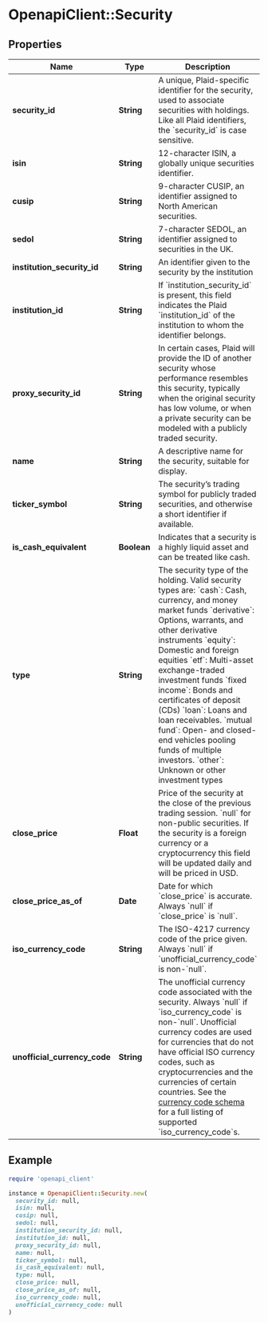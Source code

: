 # OpenapiClient::Security

## Properties

| Name | Type | Description | Notes |
| ---- | ---- | ----------- | ----- |
| **security_id** | **String** | A unique, Plaid-specific identifier for the security, used to associate securities with holdings. Like all Plaid identifiers, the &#x60;security_id&#x60; is case sensitive. |  |
| **isin** | **String** | 12-character ISIN, a globally unique securities identifier. |  |
| **cusip** | **String** | 9-character CUSIP, an identifier assigned to North American securities. |  |
| **sedol** | **String** | 7-character SEDOL, an identifier assigned to securities in the UK. |  |
| **institution_security_id** | **String** | An identifier given to the security by the institution |  |
| **institution_id** | **String** | If &#x60;institution_security_id&#x60; is present, this field indicates the Plaid &#x60;institution_id&#x60; of the institution to whom the identifier belongs. |  |
| **proxy_security_id** | **String** | In certain cases, Plaid will provide the ID of another security whose performance resembles this security, typically when the original security has low volume, or when a private security can be modeled with a publicly traded security. |  |
| **name** | **String** | A descriptive name for the security, suitable for display. |  |
| **ticker_symbol** | **String** | The security’s trading symbol for publicly traded securities, and otherwise a short identifier if available. |  |
| **is_cash_equivalent** | **Boolean** | Indicates that a security is a highly liquid asset and can be treated like cash. |  |
| **type** | **String** | The security type of the holding. Valid security types are:  &#x60;cash&#x60;: Cash, currency, and money market funds  &#x60;derivative&#x60;: Options, warrants, and other derivative instruments  &#x60;equity&#x60;: Domestic and foreign equities  &#x60;etf&#x60;: Multi-asset exchange-traded investment funds  &#x60;fixed income&#x60;: Bonds and certificates of deposit (CDs)  &#x60;loan&#x60;: Loans and loan receivables.  &#x60;mutual fund&#x60;: Open- and closed-end vehicles pooling funds of multiple investors.  &#x60;other&#x60;: Unknown or other investment types |  |
| **close_price** | **Float** | Price of the security at the close of the previous trading session. &#x60;null&#x60; for non-public securities. If the security is a foreign currency or a cryptocurrency this field will be updated daily and will be priced in USD. |  |
| **close_price_as_of** | **Date** | Date for which &#x60;close_price&#x60; is accurate. Always &#x60;null&#x60; if &#x60;close_price&#x60; is &#x60;null&#x60;. |  |
| **iso_currency_code** | **String** | The ISO-4217 currency code of the price given. Always &#x60;null&#x60; if &#x60;unofficial_currency_code&#x60; is non-&#x60;null&#x60;. |  |
| **unofficial_currency_code** | **String** | The unofficial currency code associated with the security. Always &#x60;null&#x60; if &#x60;iso_currency_code&#x60; is non-&#x60;null&#x60;. Unofficial currency codes are used for currencies that do not have official ISO currency codes, such as cryptocurrencies and the currencies of certain countries.  See the [currency code schema](https://plaid.com/docs/api/accounts#currency-code-schema) for a full listing of supported &#x60;iso_currency_code&#x60;s. |  |

## Example

```ruby
require 'openapi_client'

instance = OpenapiClient::Security.new(
  security_id: null,
  isin: null,
  cusip: null,
  sedol: null,
  institution_security_id: null,
  institution_id: null,
  proxy_security_id: null,
  name: null,
  ticker_symbol: null,
  is_cash_equivalent: null,
  type: null,
  close_price: null,
  close_price_as_of: null,
  iso_currency_code: null,
  unofficial_currency_code: null
)
```


